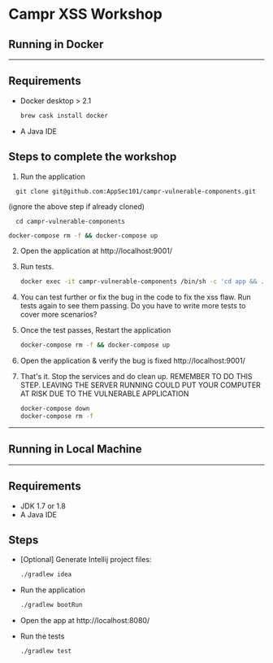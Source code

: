 # **Campr XSS Workshop**

## **Running in Docker**

---

## Requirements

- Docker desktop > 2.1
  ```bash
  brew cask install docker
  ```
- A Java IDE

## Steps to complete the workshop

1. Run the application

  ```
    git clone git@github.com:AppSec101/campr-vulnerable-components.git
  ```
  (ignore the above step if already cloned)
  
  ```
    cd campr-vulnerable-components
  ```

   ```bash
   docker-compose rm -f && docker-compose up
   ```

2. Open the application at http://localhost:9001/

3. Run tests. 

   ```bash
   docker exec -it campr-vulnerable-components /bin/sh -c 'cd app && ./gradlew -g /app/.gradle test'
   ```

4. You can test further or fix the bug in the code to fix the xss flaw. Run tests again to see them passing. Do you have to write more tests to cover more scenarios?

5. Once the test passes, Restart the application
   ```bash
   docker-compose rm -f && docker-compose up
   ```
6. Open the application & verify the bug is fixed http://localhost:9001/

7. That's it. Stop the services and do clean up. 
REMEMBER TO DO THIS STEP. LEAVING THE SERVER RUNNING COULD PUT YOUR COMPUTER AT RISK DUE TO THE VULNERABLE APPLICATION

   ```bash
   docker-compose down
   docker-compose rm -f
   ```

 
 ----
   ## **Running in Local Machine**

---

## Requirements

- JDK 1.7 or 1.8
- A Java IDE

## Steps

- [Optional] Generate Intellij project files:

  ```bash
  ./gradlew idea
  ```

- Run the application

  ```bash
  ./gradlew bootRun
  ```
  
- Open the app at http://localhost:8080/

- Run the tests

  ```bash
  ./gradlew test
  ```
